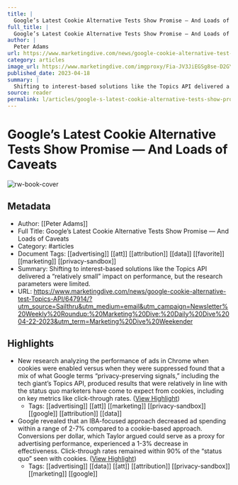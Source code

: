 ```yaml
---
title: |
  Google’s Latest Cookie Alternative Tests Show Promise — And Loads of Caveats
full_title: |
  Google’s Latest Cookie Alternative Tests Show Promise — And Loads of Caveats
author: |
  Peter Adams
url: https://www.marketingdive.com/news/google-cookie-alternative-test-Topics-API/647914/?utm_source=Sailthru&utm_medium=email&utm_campaign=Newsletter%20Weekly%20Roundup:%20Marketing%20Dive:%20Daily%20Dive%2004-22-2023&utm_term=Marketing%20Dive%20Weekender
category: articles
image_url: https://www.marketingdive.com/imgproxy/Fia-JV3JiEGSg8se-D2GYNOCfJ3iW4190A5VTU_r2Jk/g:ce/rs:fill:770:435:0/bG9jYWw6Ly8vZGl2ZWltYWdlL0dldHR5SW1hZ2VzLTc3NDAyMjgzLmpwZw.jpg
published_date: 2023-04-18
summary: |
  Shifting to interest-based solutions like the Topics API delivered a “relatively small” impact on performance, but the research parameters were limited.
source: reader
permalink: l/articles/google-s-latest-cookie-alternative-tests-show-promise-and-loads-of-caveats
---
```

# Google’s Latest Cookie Alternative Tests Show Promise — And Loads of Caveats

![rw-book-cover](https://www.marketingdive.com/imgproxy/Fia-JV3JiEGSg8se-D2GYNOCfJ3iW4190A5VTU_r2Jk/g:ce/rs:fill:770:435:0/bG9jYWw6Ly8vZGl2ZWltYWdlL0dldHR5SW1hZ2VzLTc3NDAyMjgzLmpwZw.jpg)

## Metadata
- Author: [[Peter Adams]]
- Full Title: Google’s Latest Cookie Alternative Tests Show Promise — And Loads of Caveats
- Category: #articles
- Document Tags: [[advertising]] [[att]] [[attribution]] [[data]] [[favorite]] [[marketing]] [[privacy-sandbox]] 
- Summary: Shifting to interest-based solutions like the Topics API delivered a “relatively small” impact on performance, but the research parameters were limited.
- URL: https://www.marketingdive.com/news/google-cookie-alternative-test-Topics-API/647914/?utm_source=Sailthru&utm_medium=email&utm_campaign=Newsletter%20Weekly%20Roundup:%20Marketing%20Dive:%20Daily%20Dive%2004-22-2023&utm_term=Marketing%20Dive%20Weekender

## Highlights
- New research analyzing the performance of ads in Chrome when cookies were enabled versus when they were suppressed found that a mix of what Google terms “privacy-preserving signals,” including the tech giant’s Topics API, produced results that were relatively in line with the status quo marketers have come to expect from cookies, including on key metrics like click-through rates. ([View Highlight](https://read.readwise.io/read/01h1ke88qr05rrj12f3zkq15mq))
    - Tags: [[advertising]] [[att]] [[marketing]] [[privacy-sandbox]] [[google]] [[attribution]] [[data]] 
- Google revealed that an IBA-focused approach decreased ad spending within a range of 2-7% compared to a cookie-based approach. Conversions per dollar, which Taylor argued could serve as a proxy for advertising performance, experienced a 1-3% decrease in effectiveness. Click-through rates remained within 90% of the “status quo” seen with cookies. ([View Highlight](https://read.readwise.io/read/01h1keakapjyn1qk2pjd8zv4qq))
    - Tags: [[advertising]] [[data]] [[att]] [[attribution]] [[privacy-sandbox]] [[marketing]] [[google]] 


